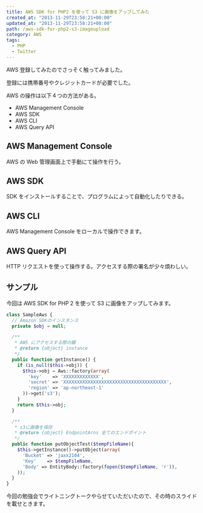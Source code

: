 ```yaml
---
title: AWS SDK for PHP2 を使って S3 に画像をアップしてみた
created_at: "2013-11-29T23:58:21+00:00"
updated_at: "2013-11-29T23:58:21+00:00"
path: /aws-sdk-for-php2-s3-imageupload
category: AWS
tags:
  - PHP
  - Twitter
---
```


AWS 登録してみたのでさっそく触ってみました。

登録には携帯番号やクレジットカードが必要でした。

AWS の操作は以下４つの方法がある。

- AWS Management Console
- AWS SDK
- AWS CLI
- AWS Query API

## AWS Management Console

AWS の Web 管理画面上で手動にて操作を行う。

<!--more-->

## AWS SDK

SDK をインストールすることで、プログラムによって自動化したりできる。

## AWS CLI

AWS Management Console をローカルで操作できます。

## AWS Query API

HTTP リクエストを使って操作する。アクセスする際の署名が少々煩わしい。

## サンプル

今回は AWS SDK for PHP 2 を使って S3 に画像をアップしてみます。

```php
class SampleAws {
  // Amazon SDKのインスタンス
  private $obj = null;

  /**
   * AWS にアクセスする際の鍵
   * @return {object} instance
   */
  public function getInstance() {
    if (is_null($this->obj)) {
      $this->obj = Aws::factory(array(
        'key'    => 'XXXXXXXXXXXXX',
        'secret' => 'XXXXXXXXXXXXXXXXXXXXXXXXXXXXXXXXXXXXXX',
        'region' => 'ap-northeast-1'
      ))->get('s3');
    }
    return $this->obj;
  }

  /**
   * s3に画像を保存
   * @return {object} EndpointArns 全てのエンドポイント
   */
  public function putObjectTest($tempFileName){
    $this->getInstance()->putObject(array(
      'Bucket' => 'jaxx2104',
      'Key'    => $tempFileName,
      'Body' => EntityBody::factory(fopen($tempFileName, 'r')),
    ));
  }
}
```

今回の勉強会でライトニングトークやらせていただいたので、その時のスライドを載せときます。
